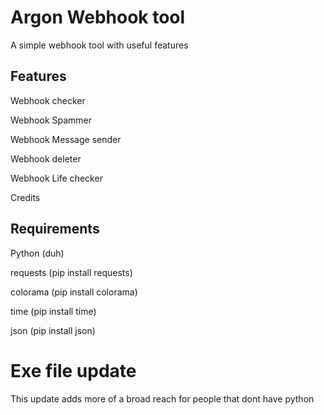 # Argon Webhook tool

A simple webhook tool with useful features

## Features

Webhook checker

Webhook Spammer

Webhook Message sender

Webhook deleter

Webhook Life checker

Credits

## Requirements

Python (duh)

requests (pip install requests)

colorama (pip install colorama)

time (pip install time)

json (pip install json)

# Exe file update
This update adds more of a broad reach for people that dont have python

